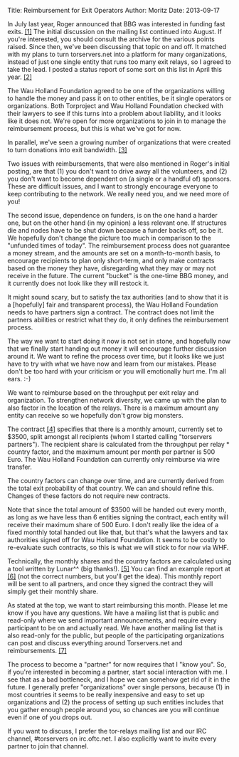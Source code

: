 Title:  Reimbursement for Exit Operators 
Author: Moritz 
Date: 2013-09-17

In July last year, Roger announced that BBG was interested in funding
fast exits. [[1]](https://lists.torproject.org/pipermail/tor-relays/2012-July/001433.html) The initial discussion on the mailing list continued
into August. If you're interested, you should consult the archive for
the various points raised. Since then, we've been discussing that topic
on and off. It matched with my plans to turn torservers.net into a
platform for many organizations, instead of just one single entity that
runs too many exit relays, so I agreed to take the lead. I posted a
status report of some sort on this list in April this year. [[2]](https://lists.torproject.org/pipermail/tor-relays/2013-April/001996.html)

The Wau Holland Foundation agreed to be one of the organizations willing
to handle the money and pass it on to other entities, be it single
operators or organizations. Both Torproject and Wau Holland Foundation
checked with their lawyers to see if this turns into a problem about
liability, and it looks like it does not. We're open for more
organizations to join in to manage the reimbursement process, but this
is what we've got for now.

In parallel, we've seen a growing number of organizations that were
created to turn donations into exit bandwidth. [[3]](http://www.torservers.net/partners.html)

Two issues with reimbursements, that were also mentioned in Roger's
initial posting, are that (1) you don't want to drive away all the
volunteers, and (2) you don't want to become dependent on (a single or a
handful of) sponsors. These are difficult issues, and I want to strongly
encourage everyone to keep contributing to the network. We really need
you, and we need more of you!

The second issue, dependence on funders, is on the one hand a harder
one, but on the other hand (in my opinion) a less relevant one. If
structures die and nodes have to be shut down because a funder backs
off, so be it. We hopefully don't change the picture too much in
comparison to the "unfunded times of today". The reimbursement process
does not guarantee a money stream, and the amounts are set on a
month-to-month basis, to encourage recipients to plan only short-term,
and only make contracts based on the money they have, disregarding what
they may or may not receive in the future. The current "bucket" is the
one-time BBG money, and it currently does not look like they will
restock it.

It might sound scary, but to satisfy the tax authorities (and to show
that it is a [hopefully] fair and transparent process), the Wau Holland
Foundation needs to have partners sign a contract. The contract does not
limit the partners abilities or restrict what they do, it only defines
the reimbursement process.

The way we want to start doing it now is not set in stone, and hopefully
now that we finally start handing out money it will encourage further
discussion around it. We want to refine the process over time, but it
looks like we just have to try with what we have now and learn from our
mistakes. Please don't be too hard with your criticism or you will
emotionally hurt me. I'm all ears. :-)

We want to reimburse based on the throughput per exit relay and
organization. To strengthen network diversity, we came up with the plan
to also factor in the location of the relays. There is a maximum amount
any entity can receive so we hopefully don't grow big monsters.

The contract [[4]](https://www.wauland.de/files/2013-07-19_TorExit_en.ott) specifies that there is a monthly amount, currently set
to $3500, split amongst all recipients (whom I started calling
"torservers partners"). The recipient share is calculated from the
throughput per relay * country factor, and the maximum amount per month
per partner is 500 Euro. The Wau Holland Foundation can currently only
reimburse via wire transfer.

The country factors can change over time, and are currently derived from
the total exit probability of that country. We can and should refine
this. Changes of these factors do not require new contracts.

Note that since the total amount of $3500 will be handed out every
month, as long as we have less than 6 entities signing the contract,
each entity will receive their maximum share of 500 Euro. I don't really
like the idea of a fixed monthly total handed out like that, but that's
what the lawyers and tax authorities signed off for Wau Holland
Foundation. It seems to be costly to re-evaluate such contracts, so this
is what we will stick to for now via WHF.

Technically, the monthly shares and the country factors are calculated
using a tool written by Lunar^^ (big thanks!). [[5]](https://people.torproject.org/~lunar/exit-funding.git) You can find an
example report at [[6]](https://www.torservers.net/misc/reimburse-output-2013-07.txt) (not the correct numbers, but you'll get the
idea). This monthly report will be sent to all partners, and once they
signed the contract they will simply get their monthly share.

As stated at the top, we want to start reimbursing this month. Please
let me know if you have any questions. We have a mailing list that is
public and read-only where we send important announcements, and require
every participant to be on and actually read. We have another mailing
list that is also read-only for the public, but people of the
participating organizations can post and discuss everything around
Torservers.net and reimbursements. [[7]](https://lists.torproject.org/pipermail/tor-relays/2013-May/002138.html)

The process to become a "partner" for now requires that I "know you".
So, if you're interested in becoming a partner, start social interaction
with me. I see that as a bad bottleneck, and I hope we can somehow get
rid of it in the future. I generally prefer "organizations" over single
persons, because (1) in most countries it seems to be really inexpensive
and easy to set up organizations and (2) the process of setting up such
entities includes that you gather enough people around you, so chances
are you will continue even if one of you drops out.

If you want to discuss, I prefer the tor-relays mailing list and our IRC
channel, #torservers on irc.oftc.net. I also explicitly want to invite
every partner to join that channel.
